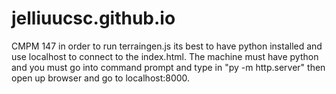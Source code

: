 # jelliuucsc.github.io
CMPM 147 
in order to run terraingen.js its best to have python installed and use localhost to connect to the index.html. The machine must have python and you must go into command prompt and type in "py -m http.server" then open up browser and go to localhost:8000.
